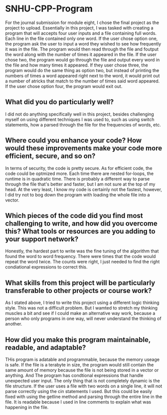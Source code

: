 # SNHU-CPP-Program
For the journal submission for module eight, I chose the final project as the project to upload.  Essentially in this project, I was tasked with creating a program that will accepts four user inputs and a file containing full words.  Each line in the file contained only one word.  If the user chose option one, the program ask the user to input a word they wished to see how frequently it was in the file.  The program would then read through the file and foutput the word along with the number of times it appeared in the file.  If the user chose two, the program would go through the file and output every word in the file and how many times it appeared.  If they user chose three, the program would do the same thing as option two, but instead of printing the numbers of times a word appeared right next to the word, it would print out a number of atricks that match to the number of times said word appeared.  If the user chose option four, the program would exit out.

## What did you do particularly well?
I did not do anything specifically well in this project, besides challenging myself on using different techniques I was used to, such as using switch statements, how a parsed through the file for the frequencies of words, etc.

## Where could you enhance your code? How would these improvements make your code more efficient, secure, and so on?
In terms of security, the code is pretty secure.  As for efficient code, the code could be optmized more.  Each time there are nested for-loops, the runtime is in quadratic time.  There is probably a different way to parse through the file that's better and faster, but I am not sure at the top of my head. At the very least, I know my code is certainly not the fastest, however, I did try not to bog down the program with loading the whole file into a vector.

## Which pieces of the code did you find most challenging to write, and how did you overcome this? What tools or resources are you adding to your support network?
Honestly, the hardest part to write was the fine tuning of the algorithm that found the word to word frequency.  There were times that the code would repeat the word twice.  The counts were right, I just needed to find the right condiational expressions to correct this.


## What skills from this project will be particularly transferable to other projects or course work?
As I stated above, I tried to write this project using a different logic thinking style.  This was not a difficult problem.  But I wamted to stretch my thinking muscles a bit and see if I could make an alternative way work, because a person who only programs in one way, will never understand the thinking of another.


## How did you make this program maintainable, readable, and adaptable?
THis program is adatable and programmable, because the memory useage is safe.  If the file is a terabyte in size, the program would still contain the same amount of memory because the file is not being stored in a vector or anything.  And The program has condtional expressions that handle unexpected user input.  The only thing that is not completely dynamic is the file structure.  If the user uses a file with two words on a single line, it will not parse correctly using the cin statements I used.  But this could be easily fixed with using the getline method and parsing through the entire line in the file.  It is readable because I used in line comments to explain what was happening in the file.
